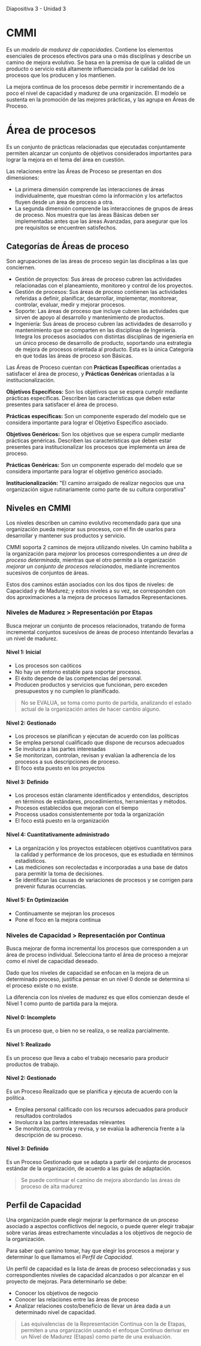 Diapositiva 3 - Unidad 3

# CMMI

Es un _modelo de madurez de capacidades_. Contiene los elementos esenciales de procesos efectivos para una o más disciplinas y describe un camino de mejora evolutivo. Se basa en la premisa de que la calidad de un producto o servicio está altamente influenciada por la calidad de los procesos que los producen y los mantienen.

La mejora continua de los procesos debe permitir ir incrementando de a poco el nivel de capacidad y madurez de una organización. El modelo se sustenta en la promoción de las mejores prácticas, y las agrupa en Áreas de Proceso.

# Área de procesos

Es un conjunto de prácticas relacionadas que ejecutadas conjuntamente permiten alcanzar un conjunto de objetivos considerados importantes para lograr la mejora en el tema del área en cuestión.

Las relaciones entre las Áreas de Proceso se presentan en dos dimensiones:

- La primera dimensión comprende las interacciones de áreas individualmente, que muestran cómo la información y los artefactos fluyen desde un área de proceso a otra.
- La segunda dimensión comprende las interacciones de grupos de áreas de proceso. Nos muestra que las áreas Básicas deben ser implementadas antes que las áreas Avanzadas, para asegurar que los pre requisitos se encuentren satisfechos.

## Categorías de Áreas de proceso

Son agrupaciones de las áreas de proceso según las disciplinas a las que conciernen.

- Gestión de proyectos: Sus áreas de proceso cubren las actividades relacionadas con el planeamiento, monitoreo y control de los proyectos.
- Gestión de procesos: Sus áreas de proceso contienen las actividades referidas a definir, planificar, desarrollar, implementar, monitorear, controlar, evaluar, medir y mejorar procesos.
- Soporte: Las áreas de proceso que incluye cubren las actividades que sirven de apoyo al desarrollo y mantenimiento de productos.
- Ingeniería: Sus áreas de proceso cubren las actividades de desarrollo y mantenimiento que se comparten en las disciplinas de Ingeniería. Integra los procesos asociados con distintas disciplinas de ingeniería en un único proceso de desarrollo de producto, soportando una estrategia de mejora de procesos orientada al producto. Esta es la única Categoría en que todas las áreas de proceso son Básicas.

Las Áreas de Proceso cuentan con **Prácticas Específicas** orientadas a satisfacer el área de proceso, y **Prácticas Genéricas** orientadas a la institucionalización.

**Objetivos Específicos:** Son los objetivos que se espera cumplir mediante prácticas específicas. Describen las características que deben estar presentes para satisfacer el área de proceso.

**Prácticas específicas:** Son un componente esperado del modelo que se considera importante para lograr el Objetivo Específico asociado.

**Objetivos Genéricos:** Son los objetivos que se espera cumplir mediante prácticas genéricas. Describen las características que deben estar presentes para institucionalizar los procesos que implementa un área de proceso.

**Prácticas Genéricas:** Son un componente esperado del modelo que se considera importante para lograr el objetivo genérico asociado.

**Institucionalización:** "El camino arraigado de realizar negocios que una organización sigue rutinariamente como parte de su cultura corporativa"

## Niveles en CMMI

Los niveles describen un camino evolutivo recomendado para que una organización pueda mejorar sus procesos, con el fin de usarlos para desarrollar y mantener sus productos y servicio.

CMMI soporta 2 caminos de mejora utilizando niveles. Un camino habilita a la organización para _mejorar_ los procesos correspondientes a _un área de proceso determinada_, mientras que el otro permite a la organización _mejorar un conjunto de procesos relacionados_, mediante incrementos sucesivos de conjuntos de áreas.

Estos dos caminos están asociados con los dos tipos de niveles: de Capacidad y de Madurez; y estos niveles a su vez, se corresponden con dos aproximaciones a la mejora de procesos llamados Representaciones.

### Niveles de Madurez > Representación por Etapas

Busca mejorar un conjunto de procesos relacionados, tratando de forma incremental conjuntos sucesivos de áreas de proceso intentando llevarlas a un nivel de madurez.

#### Nivel 1: Inicial

- Los procesos son caóticos
- No hay un entorno estable para soportar procesos.
- El éxito depende de las competencias del personal.
- Producen productos y servicios que funcionan, pero exceden presupuestos y no cumplen lo planificado.

> No se EVALUA, se toma como punto de partida, analizando el estado actual de la organización antes de hacer cambio alguno.

#### Nivel 2: Gestionado

- Los procesos se planifican y ejecutan de acuerdo con las políticas
- Se emplea personal cualificado que dispone de recursos adecuados
- Se involucra a las partes interesadas
- Se monitorizan, controlan, revisan y evalúan la adherencia de los procesos a sus descripciones de proceso.
- El foco esta puesto en los proyectos

#### Nivel 3: Definido

- Los procesos están claramente identificados y entendidos, descriptos en términos de estándares, procedimientos, herramientas y métodos.
- Procesos establecidos que mejoran con el tiempo
- Proceoss usados consistentemente por toda la organización
- El foco está puesto en la organización

#### Nivel 4: Cuantitativamente administrado

- La organización y los proyectos establecen objetivos cuantitativos para la calidad y performance de los procesos, que es estudiada en términos estadísticos.
- Las mediciones son recolectadas e incorporadas a una base de datos para permitir la toma de decisiones.
- Se identifican las causas de variaciones de procesos y se corrigen para prevenir futuras ocurrencias.

#### Nivel 5: En Optimización

- Continuamente se mejoran los procesos
- Pone el foco en la mejora continua

### Niveles de Capacidad > Representación por Continua

Busca mejorar de forma incremental los procesos que corresponden a un área de proceso individual. Selecciona tanto el área de proceso a mejorar como el nivel de capacidad deseado.

Dado que los niveles de capacidad se enfocan en la mejora de un determinado proceso, justifica pensar en un nivel 0 donde se determina si el proceso existe o no existe.

La diferencia con los niveles de madurez es que ellos comienzan desde el Nivel 1 como punto de partida para la mejora.

#### Nivel 0: Incompleto

Es un proceso que, o bien no se realiza, o se realiza parcialmente.

#### Nivel 1: Realizado

Es un proceso que lleva a cabo el trabajo necesario para producir productos de trabajo.

#### Nivel 2: Gestionado

Es un Proceso Realizado que se planifica y ejecuta de acuerdo con la política.

- Emplea personal calificado con los recursos adecuados para producir resultados controlados
- Involucra a las partes interesadas relevantes
- Se monitoriza, controla y revisa, y se evalúa la adherencia frente a la descripción de su proceso.

#### Nivel 3: Definido

Es un Proceso Gestionado que se adapta a partir del conjunto de procesos estándar de la organización, de acuerdo a las guías de adaptación.

> Se puede continuar el camino de mejora abordando las áreas de proceso de alta madurez

## Perfil de Capacidad

Una organización puede elegir mejorar la performance de un proceso asociado a aspectos conflictivos del negocio, o puede querer elegir trabajar sobre varias áreas estrechamente vinculadas a los objetivos de negocio de la organización.

Para saber qué camino tomar, hay que elegir los procesos a mejorar y determinar lo que llamamos el _Perfil de Capacidad_.

Un perfil de capacidad es la lista de áreas de proceso seleccionadas y sus correspondientes niveles de capacidad alcanzados o por alcanzar en el proyecto de mejoras. Para determinarlo se debe:

- Conocer los objetivos de negocio
- Conocer las relaciones entre las áreas de proceso
- Analizar relaciones costo/beneficio de llevar un área dada a un determinado nivel de capacidad.

> Las equivalencias de la Representación Continua con la de Etapas, permiten a una organización usando el enfoque Continuo derivar en un Nivel de Madurez (Etapas) como parte de una evaluación.
